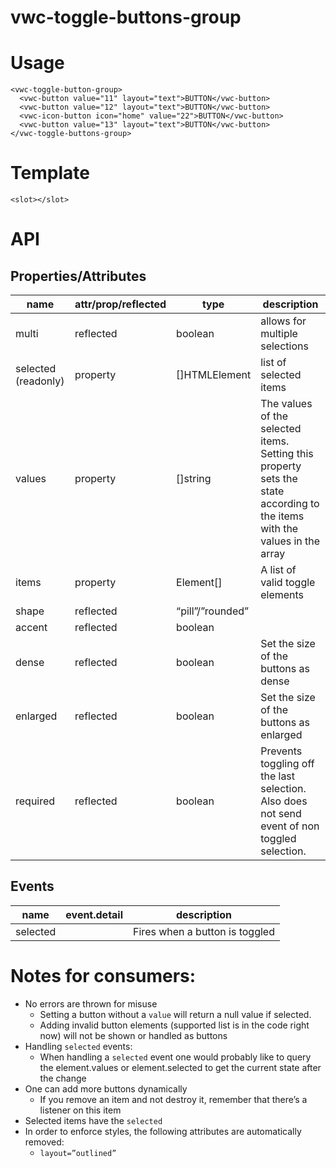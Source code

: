 # vwc-toggle-buttons-group


# Usage


```
<vwc-toggle-button-group>
  <vwc-button value="11" layout="text">BUTTON</vwc-button>
  <vwc-button value="12" layout="text">BUTTON</vwc-button>
  <vwc-icon-button icon="home" value="22">BUTTON</vwc-button>
  <vwc-button value="13" layout="text">BUTTON</vwc-button>
</vwc-toggle-buttons-group>
```



# Template


```
<slot></slot>
```



# API


## Properties/Attributes

|name|attr/prop/reflected|type|description|
|--- |--- |--- |--- |
|multi|reflected|boolean|allows for multiple selections|
|selected (readonly)|property|[]HTMLElement|list of selected items|
|values|property|[]string|The values of the selected items. Setting this property sets the state according to the items with the values in the array|
|items|property|Element[]|A list of valid toggle elements|
|shape|reflected|“pill”/”rounded”||
|accent|reflected|boolean||
|dense|reflected|boolean|Set the size of the buttons as dense|
|enlarged|reflected|boolean|Set the size of the buttons as enlarged|
|required|reflected|boolean|Prevents toggling off the last selection. Also does not send event of non toggled selection.|



## Events


|name|event.detail|description|
|--- |--- |--- |
|selected||Fires when a button is toggled|



# Notes for consumers:



*   No errors are thrown for misuse
	*   Setting a button without a `value` will return a null value if selected.
	*   Adding invalid button elements (supported list is in the code right now) will not be shown or handled as buttons
*   Handling `selected` events:
	*   When handling a `selected` event one would probably like to query the element.values or element.selected to get the current state after the change
*   One can add more buttons dynamically
	*   If you remove an item and not destroy it, remember that there’s a listener on this item
*   Selected items have the `selected`
*   In order to enforce styles, the following attributes are automatically removed:
	*   `layout=”outlined”`
